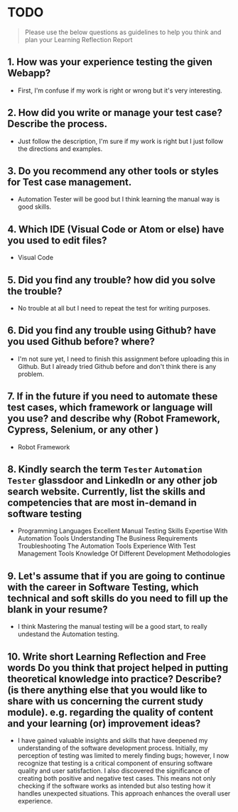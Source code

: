 
# TODO

> Please use the below questions as guidelines to help you think and plan your Learning Reflection Report

## 1. How was your experience testing the given Webapp?
- First, I'm confuse if my work is right or wrong but it's very interesting.
     

## 2. How did you write or manage your test case? Describe the process.
- Just follow the description, I'm sure if my work is right but I just follow the directions and examples.
    

## 3. Do you recommend any other tools or styles for Test case management. 
 - Automation Tester will be good but I think learning the manual way is good skills.


## 4. Which IDE (Visual Code or Atom or else) have you used to edit files?
- Visual Code


     
## 5. Did you find any trouble? how did you solve the trouble?
- No trouble at all but I need to repeat the test for writing purposes.


## 6. Did you find any trouble using Github? have you used Github before? where?
- I'm not sure yet, I need to finish this assignment before uploading this in Github. But I already tried Github before and don't think there is any problem.
 

      

## 7. If in the future if you need to automate these test cases, which framework or language will you use? and describe why (Robot Framework, Cypress, Selenium, or any other )
- Robot Framework



## 8. Kindly search the term `Tester` `Automation Tester` glassdoor and LinkedIn or any other job search website. Currently, list the skills and competencies that are most in-demand in software testing
- Programming Languages
  Excellent Manual Testing Skills
  Expertise With Automation Tools
  Understanding The Business Requirements
  Troubleshooting The Automation Tools
  Experience With Test Management Tools
  Knowledge Of Different Development Methodologies



## 9. **Let's assume** that if you are going to continue with the career in Software Testing, which technical and soft skills do you need to fill up the blank in your resume?
- I think Mastering the manual testing will be a good start, to really undestand the Automation testing.




## 10. Write short Learning Reflection and  Free words Do you think that project helped in putting theoretical knowledge into practice? Describe? (is there anything else that you would like to share with us concerning the current study module). e.g. regarding the quality of content and your learning (or) improvement ideas? 
- I have gained valuable insights and skills that have deepened my understanding of the software development process. Initially, my perception of testing was limited to merely finding bugs; however, I now recognize that testing is a critical component of ensuring software quality and user satisfaction.
I also discovered the significance of creating both positive and negative test cases. This means not only checking if the software works as intended but also testing how it handles unexpected situations. This approach enhances the overall user experience.



 





